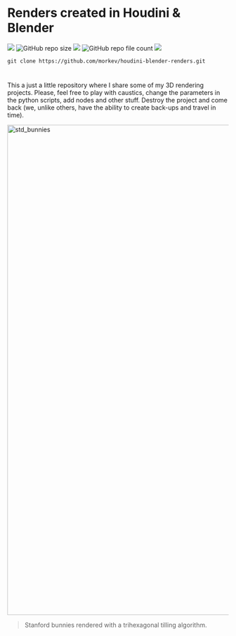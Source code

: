 # Renders created in Houdini & Blender

![](https://img.shields.io/snyk/vulnerabilities/npm/@babel/core?logo=python&logoColor=green)
<img alt="GitHub repo size" src="https://img.shields.io/github/repo-size/morkev/houdini-blender-renders">
![](https://img.shields.io/badge/fun-true-blueviolet)
<img alt="GitHub repo file count" src="https://img.shields.io/github/directory-file-count/morkev/houdini-blender-renders">
![](https://img.shields.io/appveyor/build/gruntjs/grunt)

`git clone https://github.com/morkev/houdini-blender-renders.git`

#

This a just a little repository where I share some of my 3D rendering projects. Please, feel free to play with caustics, change the parameters in the python scripts, add nodes and other stuff. Destroy the project and come back (we, unlike others, have the ability to create back-ups and travel in time).

<img width="1116" alt="std_bunnies" src="https://user-images.githubusercontent.com/83437383/149600775-a79c825b-def3-45b4-811b-92e13a6a0da9.png">

> Stanford bunnies rendered with a trihexagonal tilling algorithm.
